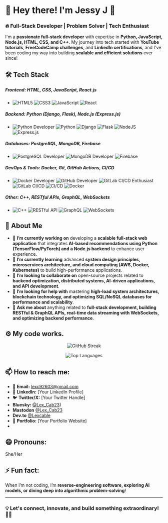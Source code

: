# 👋 Hey there! I'm Jessy J 🚀  

### 🔥 Full-Stack Developer | Problem Solver | Tech Enthusiast  

I'm a **passionate full-stack developer** with expertise in **Python, JavaScript, Node.js, HTML, CSS, and C++**. My journey into tech started with **YouTube tutorials**, **FreeCodeCamp challenges**, and **LinkedIn certifications**, and I've been coding my way into building **scalable and efficient solutions** ever since!  

## 🛠️ Tech Stack  
##### **Frontend:** HTML, CSS, JavaScript, React.js
- ![HTML5](https://img.shields.io/badge/html5-%23E34F26.svg?style=for-the-badge&logo=html5&logoColor=white) ![CSS3](https://img.shields.io/badge/css3-%231572B6.svg?style=for-the-badge&logo=css3&logoColor=white) ![JavaScript](https://img.shields.io/badge/javascript-%23323330.svg?style=for-the-badge&logo=javascript&logoColor=%23F7DF1E) ![React](https://img.shields.io/badge/React-20232A?style=for-the-badge&logo=react&logoColor=61DAFB)

##### **Backend:** Python (Django, Flask), Node.js (Express.js)
-  ![Python Developer](https://img.shields.io/badge/Python_Enthusiast-3776AB?style=for-the-badge&logo=python&logoColor=white)
 ![Python](https://img.shields.io/badge/python-3670A0?style=for-the-badge&logo=python&logoColor=ffdd54) ![Django](https://img.shields.io/badge/Django-092E20?style=for-the-badge&logo=django&logoColor=white) ![Flask](https://img.shields.io/badge/Flask-000000?style=for-the-badge&logo=flask&logoColor=white)
![NodeJS](https://img.shields.io/badge/node.js-6DA55F?style=for-the-badge&logo=node.js&logoColor=white) ![Express.js](https://img.shields.io/badge/express.js-%23404d59.svg?style=for-the-badge&logo=express&logoColor=%2361DAFB) 

##### **Databases:** PostgreSQL, MongoDB, Firebase
- ![PostgreSQL Developer](https://img.shields.io/badge/PostgreSQL_Enthusiast-336791?style=for-the-badge&logo=postgresql&logoColor=white) ![MongoDB Developer](https://img.shields.io/badge/MongoDB_Enthusiast-47A248?style=for-the-badge&logo=mongodb&logoColor=white) ![Firebase](https://img.shields.io/badge/Firebase-FFCA28?style=for-the-badge&logo=firebase&logoColor=white)

##### **DevOps & Tools:** Docker, Git, GitHub Actions, CI/CD
- ![Docker Developer](https://img.shields.io/badge/Docker_Enthusiast-2496ED?style=for-the-badge&logo=docker&logoColor=white) ![GitHub Developer](https://img.shields.io/badge/GitHub_Enthusiast-181717?style=for-the-badge&logo=github&logoColor=white) ![GitLab CI/CD Enthusiast](https://img.shields.io/badge/GitLab_CI%2FCD_Enthusiast-FC6D26?style=for-the-badge&logo=gitlab&logoColor=white) ![GitLab CI/CD](https://img.shields.io/badge/GitLab_CI%2FCD-FC6D26?style=for-the-badge&logo=gitlab&logoColor=white) ![CI/CD](https://img.shields.io/badge/CI%2FCD-FF4088?style=for-the-badge&logo=gitlab&logoColor=white) ![Docker](https://img.shields.io/badge/Docker-2496ED?style=for-the-badge&logo=docker&logoColor=white)
  
##### **Other:** C++, RESTful APIs, GraphQL, WebSockets  
- ![C++](https://img.shields.io/badge/C++-00599C?style=for-the-badge&logo=c%2B%2B&logoColor=white) ![RESTful API](https://img.shields.io/badge/RESTful%20API-0088CC?style=for-the-badge&logo=api&logoColor=white) ![GraphQL](https://img.shields.io/badge/GraphQL-E10098?style=for-the-badge&logo=graphql&logoColor=white) ![WebSockets](https://img.shields.io/badge/WebSockets-0088CC?style=for-the-badge&logo=websocket&logoColor=white)




## 🚀 About Me  

- 🔭 **I’m currently working on** developing a **scalable full-stack web application** that integrates **AI-based recommendations using Python (TensorFlow/PyTorch) and a Node.js backend** to enhance user experience.  
- 🌱 **I’m currently learning** advanced **system design principles, microservices architecture, and cloud computing (AWS, Docker, Kubernetes)** to build high-performance applications.  
- 👯 **I’m looking to collaborate on** open-source projects related to **backend optimization, distributed systems, AI-driven applications, and API development**.  
- 🤔 **I’m looking for help with** mastering **high-load system architectures, blockchain technology, and optimizing SQL/NoSQL databases for performance and scalability**.  
- 💬 **Ask me about** anything related to **full-stack development, building RESTful & GraphQL APIs, real-time data streaming with WebSockets, and optimizing backend performance**.

## ⚙️ My code works.
<p align="center">
  <img src="https://streak-stats.demolab.com?user=lexcable&theme=tokyonight&hide_border=true" alt="GitHub Streak">
</p>

<p align="center">
  <img src="https://github-readme-stats.vercel.app/api/top-langs/?username=lexcable&theme=tokyonight&hide_border=true&layout=compact&cache_seconds=1800" alt="Top Languages"/>
</p>
   
## 📫 **How to reach me:**  
  - 📧 **Email:** lexc92603@gmail.com  
  - 💼 **LinkedIn:** [Your LinkedIn Profile]  
  - 🐦 **Twitter/X:** [Your Twitter Handle]
  - **Bluesky:** [@Lex_Cab23](https://bsky.app/profile/lex-cab23.bsky.social))
  - **Mastodon** [@Lex_Cab23](https://mastodon.social/@lex_Cab23)
  - **Dev.to** [@Lexcable](https://dev.to/lexcable)
  - 📂 **Portfolio:** [Your Portfolio Website]
  - 
    
## 😄 **Pronouns:** 
She/Her  
## ⚡ **Fun fact:** 
When I’m not coding, I’m **reverse-engineering software, exploring AI models, or diving deep into algorithmic problem-solving**!  

---

### 💡 Let's **connect, innovate, and build** something extraordinary! 🚀✨
